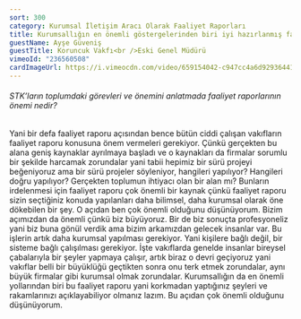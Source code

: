 ```yaml
---
sort: 300
category: Kurumsal İletişim Aracı Olarak Faaliyet Raporları
title: Kurumsallığın en önemli göstergelerinden biri iyi hazırlanmış faaliyet raporlarıdır.
guestName: Ayşe Güveniş
guestTitle: Koruncuk Vakfı<br />Eski Genel Müdürü
vimeoId: "236560508"
cardImageUrl: https://i.vimeocdn.com/video/659154042-c947cc4a6d929364416c79e9a726b5caa5286901cf4ae106ae5057af0a4af7e6-d.jpg?mw=535&mh=301
---
```


###### STK’ların toplumdaki görevleri ve önemini anlatmada faaliyet raporlarının önemi nedir?

Yani bir defa faaliyet raporu açısından bence bütün ciddi çalışan vakıfların faaliyet raporu konusuna önem vermeleri gerekiyor. Çünkü gerçekten bu alana geniş kaynaklar ayrılmaya başladı ve o kaynakları da firmalar sorumlu bir şekilde harcamak zorundalar yani tabii hepimiz bir sürü projeyi beğeniyoruz ama bir sürü projeler söyleniyor, hangileri yapılıyor? Hangileri doğru yapılıyor? Gerçekten toplumun ihtiyacı olan bir alan mı? Bunların irdelenmesi için faaliyet raporu çok önemli bir kaynak çünkü faaliyet raporu sizin seçtiğiniz konuda yapılanları daha bilimsel, daha kurumsal olarak öne dökebilen bir şey. O açıdan ben çok önemli olduğunu düşünüyorum. Bizim açımızdan da önemli çünkü biz büyüyoruz. Bir de biz sonuçta profesyoneliz yani biz buna gönül verdik ama bizim arkamızdan gelecek insanlar var. Bu işlerin artık daha kurumsal yapılması gerekiyor. Yani kişilere bağlı değil, bir sisteme bağlı çalışılması gerekiyor. İşte vakıflarda genelde insanlar bireysel çabalarıyla bir şeyler yapmaya çalışır, artık biraz o devri geçiyoruz yani vakıflar belli bir büyüklüğü geçtikten sonra onu terk etmek zorundalar, aynı büyük firmalar gibi kurumsal olmak zorundalar. Kurumsallığın da en önemli yollarından biri bu faaliyet raporu yani korkmadan yaptığınız şeyleri ve rakamlarınızı açıklayabiliyor olmanız lazım. Bu açıdan çok önemli olduğunu düşünüyorum.
